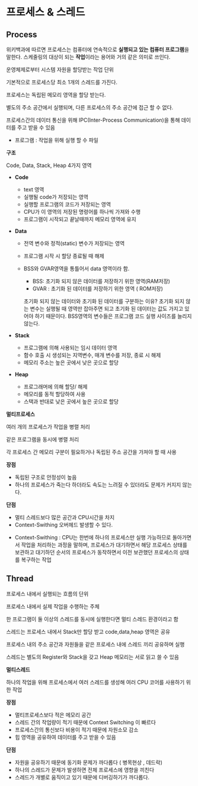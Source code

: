 # 프로세스 & 스레드

## Process

위키백과에 따르면 프로세스는 컴퓨터에 연속적으로 **실행되고 있는 컴퓨터 프로그램**을 말한다. 스케줄링의 대상이 되는 **작업**이라는 용어와 거의 같은 의미로 쓰인다.

운영체제로부터 시스템 자원을 할당받는 작업 단위

기본적으로 프로세스당 최소 1개의 스레드를 가진다.

프로세스는 독립된 메모리 영역을 할당 받는다.

별도의 주소 공간에서 실행되며, 다른 프로세스의 주소 공간에 접근 할 수 없다.

프로세스간의 데이터 통신을 위해 IPC(Inter-Process Communication)을 통해 데이터를 주고 받을 수 있음

* 프로그램 : 작업을 위해 실행 할 수 파일

**구조**

Code, Data, Stack, Heap 4가지 영역

- **Code**
    - text 영역
    - 실행될 code가 저장되는 영역
    - 실행할 프로그램의 코드가 저장되는 영역
    - CPU가 이 영역의 저장된 명령어를 하나씩 가져와 수행
    - 프로그램이 시작되고 끝날때까지 메모리 영역에 유지
- **Data**
    - 전역 변수와 정적(static) 변수가 저장되는 영역
    - 프로그램 시작 시 할당 종료될 때 해제
    - BSS와 GVAR영역을 통틀어서 data 영역이라 함.
        - BSS: 초기화 되지 않은 데이터를 저장하기 위한 영역(RAM저장)
        - GVAR : 초기화 된 데이터를 저장하기 위한 영역 ( ROM저장)
        
        초기화 되지 않는 데이터와 초기화 된 데이터를 구분하는 이유? 초기화 되지 않는 변수는 실행될 때 영역만 잡아주면 되고 초기화 된 데이터는 값도 가지고 있어야 하기 때문이다. BSS영역의 변수들은 프로그램 코드 실행 사이즈를 늘리지 않는다.
        
- **Stack**
    - 프로그램에 의해 사용되는 임시 데이터 영역
    - 함수 호출 시 생성되는 지역변수, 매개 변수를 저장, 종료 시 해제
    - 메모리 주소는 높은 곳에서 낮은 곳으로 할당
- **Heap**
    - 프로그래머에 의해 할당/ 해제
    - 메모리를 동적 할당하여 사용
    - 스택과 반대로 낮은 곳에서 높은 곳으로 할당

**멀티프로세스**

여러 개의 프로세스가 작업을 병렬 처리 

같은 프로그램을 동시에 병렬 처리

각 프로세스 간 메모리 구분이 필요하거나 독립된 주소 공간을 가져야 할 때 사용

**장점**

- 독립된 구조로 안정성이 높음
- 하나의 프로세스가 죽는다 하더라도 속도는 느려질 수 있더라도 문제가 커지지 않는다.

**단점**

- 멀티 스레드보다 많은 공간과 CPU시간을 차지
- Context-Swithing 오버헤드 발생할 수 있다.

 * Context-Swithing : CPU는 한번에 하나의 프로세스만 실행 가능하므로 돌아가면서 작업을 처리하는 과정을 말하며, 프로세스가 대기하면서 해당 프로세스 상태를 보관하고 대기하던 순서의 프로세스가 동작하면서 이전 보관했던 프로세스의 상태를 복구하는 작업

## Thread

프로세스 내에서 실행되는 흐름의 단위

프로세스 내에서 실제 작업을 수행하는 주체

한 프로그램이 둘 이상의 스레드를 동시에 실행한다면 멀티 스레드 환경이라고 함

스레드는 프로세스 내에서 Stack만 할당 받고 code,data,heap 영역은 공유

프로세스 내의 주소 공간과 자원들을 같은 프로세스 내에 스레드 끼리 공유하며 실행

스레드는 별도의 Register와 Stack을 갖고 Heap 메모리는 서로 읽고 쓸 수 있음

**멀티스레드**

하나의 작업을 위해 프로세스에서 여러 스레드를 생성해 여러 CPU 코어를 사용하기 위한 작업

**장점**

- 멀티프로세스보다 적은 메모리 공간
- 스레드 간의 작업량이 적기 때문에 Context Switching 이 빠르다
- 프로세스간의 통신보다 비용이 적기 때문에 자원소모 감소
- 힙 영역을 공유하여 데이터를 주고 받을 수 있음

**단점**

- 자원을 공유하기 때문에 동기화 문제가 까다롭다 ( 병목현상 , 데드락)
- 하나의 스레드가 문제가 발생하면 전체 프로세스에 영향을 끼친다
- 스레드가 개별로 움직이고 있기 때문에 디버깅하기가 까다롭다.